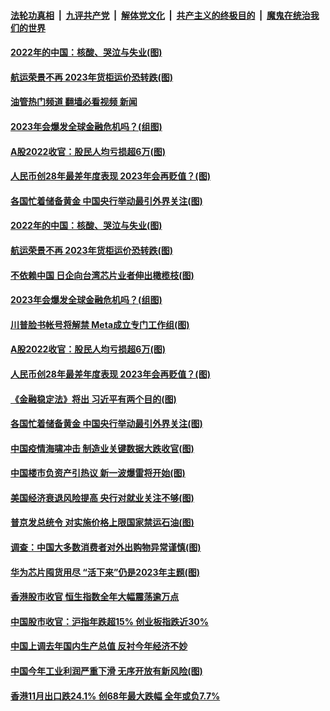 ####  [法轮功真相](../../../../basic/blob/master/README.md?t=01022012) &nbsp;|&nbsp; [九评共产党](../../../../9ping.md/blob/master/README.md?t=01022012) &nbsp;|&nbsp; [解体党文化](../../../../jtdwh.md/blob/master/README.md?t=01022012)  &nbsp;|&nbsp; [共产主义的终极目的](../../../../gczydzjmd.md/blob/master/README.md?t=01022012) &nbsp;|&nbsp; [魔鬼在统治我们的世界](../../../../mgztzwmdsj.md/blob/master/README.md?t=01022012) 

#### [2022年的中国：核酸、哭泣与失业(图)](../pages/p5/1025470.md?t=01022012) 

#### [航运荣景不再 2023年货柜运价恐转跌(图)](../pages/p5/1025479.md?t=01022012) 

#### [油管热门频道 翻墙必看视频 新闻](http://129.146.143.75:81/youtube.html?01022012)

#### [2023年会爆发全球金融危机吗？(组图)](../pages/p5/1025472.md?t=01022012) 

#### [A股2022收官：股民人均亏损超6万(图)](../pages/p5/1025475.md?t=01022012) 

#### [人民币创28年最差年度表现 2023年会再贬值？(图)](../pages/p5/1025410.md?t=01022012) 

#### [各国忙着储备黄金 中国央行举动最引外界关注(图)](../pages/p5/1025411.md?t=01022012) 

#### [2022年的中国：核酸、哭泣与失业(图)](../pages/p5/1025470.md?t=01022012) 

#### [航运荣景不再 2023年货柜运价恐转跌(图)](../pages/p5/1025479.md?t=01022012) 

#### [不依赖中国 日企向台湾芯片业者伸出橄榄枝(图)](../pages/p5/1025477.md?t=01022012) 

#### [2023年会爆发全球金融危机吗？(组图)](../pages/p5/1025472.md?t=01022012) 

#### [川普脸书帐号将解禁 Meta成立专门工作组(图)](../pages/p5/1025476.md?t=01022012) 

#### [A股2022收官：股民人均亏损超6万(图)](../pages/p5/1025475.md?t=01022012) 

#### [人民币创28年最差年度表现 2023年会再贬值？(图)](../pages/p5/1025410.md?t=01022012) 

#### [《金融稳定法》将出 习近平有两个目的(图)](../pages/p5/1025414.md?t=01022012) 

#### [各国忙着储备黄金 中国央行举动最引外界关注(图)](../pages/p5/1025411.md?t=01022012) 

#### [中国疫情海啸冲击 制造业关键数据大跌收官(图)](../pages/p5/1025408.md?t=01022012) 

#### [中国楼市负资产引热议 新一波爆雷将开始(图)](../pages/p5/1025327.md?t=01022012) 

#### [美国经济衰退风险提高 央行对就业关注不够(图)](../pages/p5/1025358.md?t=01022012) 

#### [普京发总统令 对实施价格上限国家禁运石油(图)](../pages/p5/1025357.md?t=01022012) 

#### [调查：中国大多数消费者对外出购物异常谨慎(图)](../pages/p5/1025356.md?t=01022012) 

#### [华为芯片囤货用尽 “活下来”仍是2023年主题(图)](../pages/p5/1025353.md?t=01022012) 

#### [香港股市收官 恒生指数全年大幅震荡逾万点](../pages/p5/1025332.md?t=01022012) 

#### [中国股市收官：沪指年跌超15% 创业板指跌近30%](../pages/p5/1025331.md?t=01022012) 

#### [中国上调去年国内生产总值 反衬今年经济不妙](../pages/p5/1025326.md?t=01022012) 

#### [中国今年工业利润严重下滑 无序开放有新风险(图)](../pages/p5/1025322.md?t=01022012) 

#### [香港11月出口跌24.1% 创68年最大跌幅 全年或负7.7%](../pages/p5/1025320.md?t=01022012) 

<img src='http://gfw-breaker.win/goodnews/indexes/p5.md' width='0px' height='0px'/>
